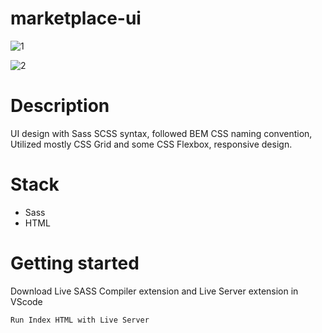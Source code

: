 # marketplace-ui

<p align="center">

![1](https://user-images.githubusercontent.com/59746714/188606957-0d82d5a4-73e1-4360-bfca-a5871a6ce95a.png)



</p>

<p align="center">

![2](https://user-images.githubusercontent.com/59746714/188607150-4e86340e-3aab-4888-94f6-ab8e83dd608c.png)

</p>

# Description
UI design with Sass SCSS syntax, followed BEM CSS naming convention, Utilized mostly CSS Grid and some CSS Flexbox, responsive design.


# Stack
- Sass
- HTML

# Getting started

Download Live SASS Compiler extension and Live Server extension in VScode 

 
```
Run Index HTML with Live Server
```
